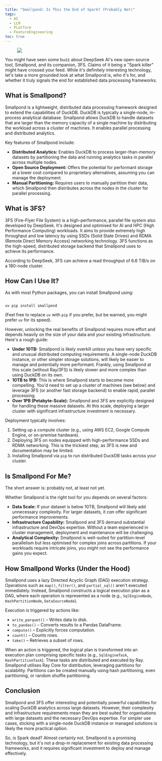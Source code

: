 ```yaml
---
title: "Smallpond: Is This the End of Spark? (Probably Not)"
tags:
  - AI
  - LLM
  - PLatform
  - FeatureEngineering
toc: true
---
```


<figure>
	<a href=""><img src="https://i.imgur.com/kXA5gHS.jpeg"></a>
</figure>

 You might have seen some buzz about DeepSeek AI's new open-source tool, Smallpond, and its companion, 3FS. Claims of it being a "Spark killer" might have crossed your feed. While it's definitely interesting technology, let's take a more grounded look at what Smallpond is, who it's for, and whether it truly signals the end for established data processing frameworks.

 ## What is Smallpond?

 Smallpond is a lightweight, distributed data processing framework designed to extend the capabilities of DuckDB. DuckDB is typically a single-node, in-process analytical database. Smallpond allows DuckDB to handle datasets that are larger than the memory capacity of a single machine by distributing the workload across a cluster of machines.  It enables parallel processing and distributed analytics.

 Key features of Smallpond include:

 *   **Distributed Analytics:** Enables DuckDB to process larger-than-memory datasets by partitioning the data and running analytics tasks in parallel across multiple nodes.
 *   **Open Source Deployment:** Offers the potential for performant storage at a lower cost compared to proprietary alternatives, assuming you can manage the deployment.
 *   **Manual Partitioning:** Requires users to manually partition their data, which Smallpond then distributes across the nodes in the cluster for parallel processing.

 ## What is 3FS?

 3FS (Fire-Flyer File System) is a high-performance, parallel file system also developed by DeepSeek. It's designed and optimised for AI and HPC (High Performance Computing) workloads.  It aims to provide extremely high throughput and low latency by using SSDs (Solid State Drives) and RDMA (Remote Direct Memory Access) networking technology. 3FS functions as the high-speed, distributed storage backend that Smallpond uses to achieve its performance.

 According to DeepSeek, 3FS can achieve a read throughput of 6.6 TiB/s on a 180-node cluster.

 ## How Can I Use It?

 As with most Python packages, you can install Smallpond using:

```

uv pip install smallpond

```

(Feel free to replace `uv` with `pip` if you prefer, but be warned, you might prefer `uv` for its speed).

However, unlocking the real benefits of Smallpond requires more effort and depends heavily on the size of your data and your existing infrastructure. Here's a rough guide:

*   **Under 10TB:** Smallpond is likely overkill *unless* you have very specific and unusual distributed computing requirements. A single-node DuckDB instance, or other simpler storage solutions, will likely be easier to manage and potentially more performant.  Frankly, using Smallpond at this scale (without Ray/3FS) is likely slower and more complex than using DuckDB on its own.
*   **10TB to 1PB:** This is where Smallpond starts to become more compelling. You'd need to set up a cluster of machines (see below) and leverage 3FS (or another fast storage backend) to enable rapid, parallel processing.
*   **Over 1PB (Petabyte-Scale):** Smallpond and 3FS are explicitly designed for handling these massive datasets. At this scale, deploying a larger cluster with significant infrastructure investment is necessary.

Deployment typically involves:

1.  Setting up a compute cluster (e.g., using AWS EC2, Google Compute Engine, or on-premise hardware).
2.  Deploying 3FS on nodes equipped with high-performance SSDs and RDMA networking.  This is the trickiest step, as 3FS is new and documentation may be limited.
3.  Installing Smallpond via `pip` to run distributed DuckDB tasks across your cluster.

## Is Smallpond For Me?

The short answer is: probably not, at least not yet.

Whether Smallpond is the right tool for you depends on several factors:

*   **Data Scale:** If your dataset is below 10TB, Smallpond will likely add unnecessary complexity.  For larger datasets, it *can* offer significant performance improvements.
*   **Infrastructure Capability:** Smallpond and 3FS demand substantial infrastructure and DevOps expertise. Without a team experienced in cluster management, deployment and maintenance will be challenging.
*   **Analytical Complexity:** Smallpond is well-suited for partition-level parallelism but less optimised for complex joins across partitions. If your workloads require intricate joins, you might not see the performance gains you expect.

## How Smallpond Works (Under the Hood)

Smallpond uses a lazy Directed Acyclic Graph (DAG) execution strategy. Operations such as `map()`, `filter()`, and `partial_sql()` aren't executed immediately. Instead, Smallpond constructs a logical execution plan as a DAG, where each operation is represented as a node (e.g., `SqlEngineNode`, `HashPartitionNode`, `DataSourceNode`).

Execution is triggered by actions like:

*   `write_parquet()` – Writes data to disk.
*   `to_pandas()` – Converts results to a Pandas DataFrame.
*   `compute()` – Explicitly forces computation.
*   `count()` – Counts rows.
*   `take()` – Retrieves a subset of rows.

When an action is triggered, the logical plan is transformed into an execution plan comprising specific tasks (e.g., `SqlEngineTask`, `HashPartitionTask`). These tasks are distributed and executed by Ray. Smallpond utilises Ray Core for distribution, leveraging partitions for scalability.  Partitions can be created manually using hash partitioning, even partitioning, or random shuffle partitioning.

## Conclusion

Smallpond and 3FS offer interesting and potentially powerful capabilities for scaling DuckDB analytics across large datasets. However, their complexity and infrastructure requirements mean they are best suited for organisations with large datasets and the necessary DevOps expertise. For simpler use cases, sticking with a single-node DuckDB instance or managed solutions is likely the more practical option.

So, is Spark dead?  Almost certainly not.  Smallpond is a promising technology, but it's not a drop-in replacement for existing data processing frameworks, and it requires significant investment to deploy and manage effectively.

[^1]: https://github.com/deepseek-ai/smallpond
